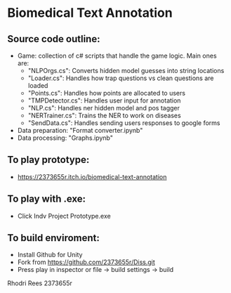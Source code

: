 # Biomedical Text Annotation

## Source code outline:
* Game: collection of c# scripts that handle the game logic. Main ones are:
   * "NLPOrgs.cs": Converts hidden model guesses into string locations
   * "Loader.cs": Handles how trap questions vs clean questions are loaded
   * "Points.cs": Handles how points are allocated to users 
   * "TMPDetector.cs": Handles user input for annotation
   * "NLP.cs": Handles ner hidden model and pos tagger
   * "NERTrainer.cs": Trains the NER to work on diseases
   * "SendData.cs": Handles sending users responses to google forms
* Data preparation: "Format converter.ipynb"
* Data processing: "Graphs.ipynb"

## To play prototype:
  * https://2373655r.itch.io/biomedical-text-annotation
 
## To play with .exe:
  * Click Indv Project Prototype.exe
 
## To build enviroment:
  * Install Github for Unity
  * Fork from https://github.com/2373655r/Diss.git
  * Press play in inspector or file -> build settings -> build


Rhodri Rees 2373655r
